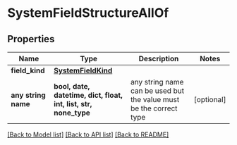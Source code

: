# SystemFieldStructureAllOf


## Properties
Name | Type | Description | Notes
------------ | ------------- | ------------- | -------------
**field_kind** | [**SystemFieldKind**](SystemFieldKind.md) |  | 
**any string name** | **bool, date, datetime, dict, float, int, list, str, none_type** | any string name can be used but the value must be the correct type | [optional]

[[Back to Model list]](../README.md#documentation-for-models) [[Back to API list]](../README.md#documentation-for-api-endpoints) [[Back to README]](../README.md)



